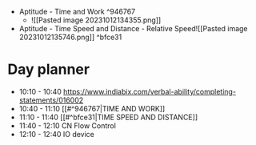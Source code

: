 - Aptitude - Time and Work  ^946767
	- ![[Pasted image 20231012134355.png]]
- Aptitude - Time Speed and Distance - Relative Speed![[Pasted image 20231012135746.png]] ^bfce31
# Day planner

- 10:10 - 10:40 https://www.indiabix.com/verbal-ability/completing-statements/016002
- 10:40 - 11:10 [[#^946767|TIME AND WORK]]
- 11:10 - 11:40 [[#^bfce31|TIME SPEED AND DISTANCE]]
- 11:40 - 12:10 CN Flow Control
- 12:10 - 12:40 IO device
